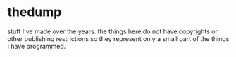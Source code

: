 # thedump
stuff I've made over the years. the things here do not have copyrights or other publishing restrictions so they 
represent only a small part of the things I have programmed.
